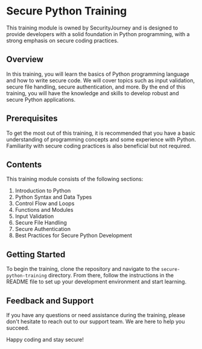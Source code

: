 # Secure Python Training

This training module is owned by SecurityJourney and is designed to provide developers with a solid foundation in Python programming, with a strong emphasis on secure coding practices.

## Overview

In this training, you will learn the basics of Python programming language and how to write secure code. We will cover topics such as input validation, secure file handling, secure authentication, and more. By the end of this training, you will have the knowledge and skills to develop robust and secure Python applications.

## Prerequisites

To get the most out of this training, it is recommended that you have a basic understanding of programming concepts and some experience with Python. Familiarity with secure coding practices is also beneficial but not required.

## Contents

This training module consists of the following sections:

1. Introduction to Python
2. Python Syntax and Data Types
3. Control Flow and Loops
4. Functions and Modules
5. Input Validation
6. Secure File Handling
7. Secure Authentication
8. Best Practices for Secure Python Development

## Getting Started

To begin the training, clone the repository and navigate to the `secure-python-training` directory. From there, follow the instructions in the README file to set up your development environment and start learning.

## Feedback and Support

If you have any questions or need assistance during the training, please don't hesitate to reach out to our support team. We are here to help you succeed.

Happy coding and stay secure!
